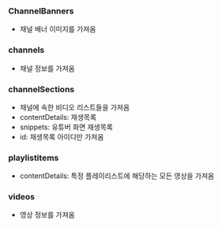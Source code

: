 ### ChannelBanners
- 채널 배너 이미지를 가져옴

### channels
- 채널 정보를 가져옴

### channelSections
- 채널에 속한 비디오 리스트들을 가져옴
- contentDetails: 재생목록
- snippets: 유튜버 화면 재생목록
- id: 재생목록 아이디만 가져옴

### playlistitems
- contentDetails: 특정 플레이리스트에 해당하는 모든 영상을 가져옴

### videos
- 영상 정보를 가져옴